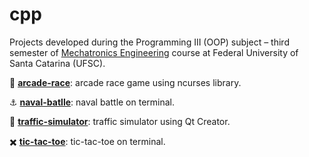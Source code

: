 # cpp

Projects developed during the Programming III (OOP) subject – third semester of 
[Mechatronics Engineering](https://mecatronica.ufsc.br/) course at Federal University of 
Santa Catarina (UFSC).

:blue_car: **[arcade-race](https://github.com/jesuinovieira/cpp/tree/master/arcade-race)**: 
arcade race game using ncurses library.

:anchor: **[naval-batlle](https://github.com/jesuinovieira/cpp/tree/master/naval-battle)**: 
naval battle on terminal.

:traffic_light: **[traffic-simulator](https://github.com/jesuinovieira/cpp/tree/master/traffic-simulador)**: 
traffic simulator using Qt Creator.

:heavy_multiplication_x: **[tic-tac-toe](https://github.com/jesuinovieira/cpp/tree/master/tic-tac-toe)**: 
tic-tac-toe on terminal.
